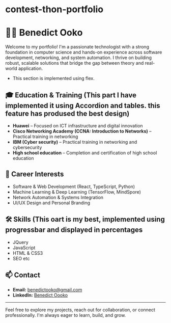 ﻿# contest-thon-portfolio
# 👨‍💻 Benedict Ooko

Welcome to my portfolio! I'm a passionate technologist with a strong foundation in computer science and hands-on experience across software development, networking, and system automation. I thrive on building robust, scalable solutions that bridge the gap between theory and real-world application.
- This section is implemented using flex.

## 🎓 Education & Training (This part I have implemented it using Accordion and tables. this feature has prodused the best design)
- **Huawei** – Focused on ICT infrastructure and digital innovation
- **Cisco Networking Academy (CCNA: Introduction to Networks)** – Practical training in networking
- **IBM (Cyber security)** – Practical training in networking and cybersecurity
- **High school education** – Completion and certification of high school education
## 💼 Career Interests 
- Software & Web Development (React, TypeScript, Python)
- Machine Learning & Deep Learning (TensorFlow, MindSpore)
- Network Automation & Systems Integration
- UI/UX Design and Personal Branding

## 🛠️ Skills (This oart is my best, implemented using progressbar and displayed in percentages
- JQuery
- JavaScript
- HTML & CSS3
- SEO 
etc

## 📫 Contact
- **Email:** benedictooko@gmail.com  
- **LinkedIn:** [Benedict Oooko](https://www.linkedin.com/in/john-smith-728859246)

---

Feel free to explore my projects, reach out for collaboration, or connect professionally. I'm always eager to learn, build, and grow.



